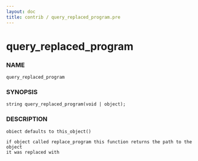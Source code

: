 ```yaml
---
layout: doc
title: contrib / query_replaced_program.pre
---
```

# query_replaced_program

### NAME

    query_replaced_program

### SYNOPSIS

    string query_replaced_program(void | object);

### DESCRIPTION

    obiect defaults to this_object()

    if object called replace_program this function returns the path to the object
    it was replaced with
